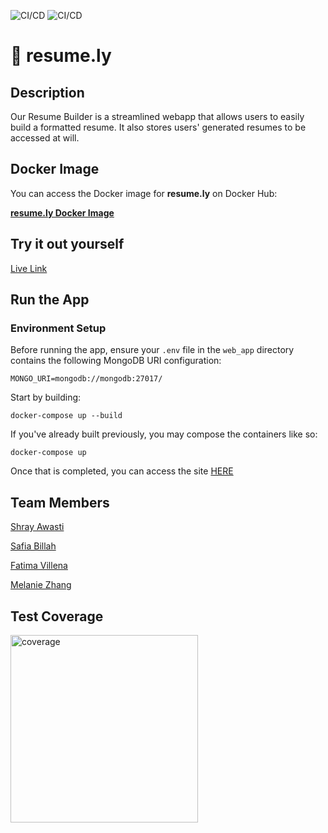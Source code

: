 ![CI/CD](https://github.com/software-students-fall2024/5-final-five/actions/workflows/web-app.yml/badge.svg)
![CI/CD](https://github.com/software-students-fall2024/5-final-five/actions/workflows/deploy.yml/badge.svg)

# **📄 resume.ly**

## Description

Our Resume Builder is a streamlined webapp that allows users to easily build a formatted resume. It also stores users' generated resumes to be accessed at will.

## Docker Image

You can access the Docker image for **resume.ly** on Docker Hub:

[**resume.ly Docker Image**](https://hub.docker.com/r/fav2019/flask-app)

## Try it out yourself
[Live Link](https://resume-builder-wwcqm.ondigitalocean.app/) 

## Run the App

### Environment Setup

Before running the app, ensure your `.env` file in the `web_app` directory contains the following MongoDB URI configuration:

```
MONGO_URI=mongodb://mongodb:27017/
```

Start by building:

```
docker-compose up --build
```

If you've already built previously, you may compose the containers like so:

```
docker-compose up
```

Once that is completed, you can access the site [HERE](http://localhost:5002/)



## Team Members

[Shray Awasti](https://github.com/shrayawasti)

[Safia Billah](https://github.com/safiabillah)

[Fatima Villena](https://github.com/favils)

[Melanie Zhang](https://github.com/melanie-y-zhang)

## Test Coverage

<img src="coverage.png" alt="coverage" width="300"/>
